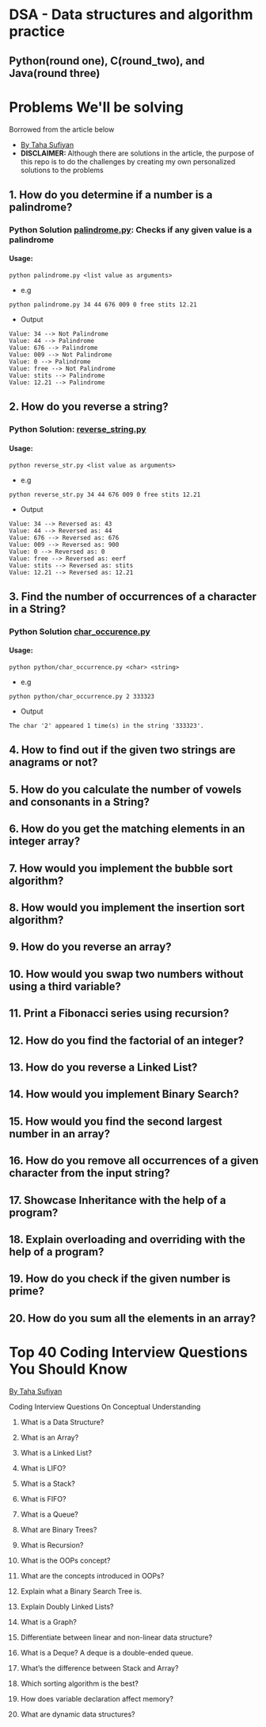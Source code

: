 # DSA - Data structures and algorithm practice 
## Python(round one), C(round_two), and Java(round three)
# Problems We'll be solving
<p>Borrowed from the article below</p>

* [By Taha Sufiyan](https://www.simplilearn.com/coding-interview-questions-article)
* <b>DISCLAIMER: </b> Although there are solutions in the article, the purpose of this repo is to do the challenges by creating my own personalized solutions to the problems

## 1. How do you determine if a number is a palindrome?
### Python Solution [palindrome.py](/python/palindrome.py): Checks if any given value is a palindrome
#### Usage:

```
python palindrome.py <list value as arguments>
```
- e.g

```
python palindrome.py 34 44 676 009 0 free stits 12.21
```
- Output

```
Value: 34 --> Not Palindrome
Value: 44 --> Palindrome
Value: 676 --> Palindrome
Value: 009 --> Not Palindrome
Value: 0 --> Palindrome
Value: free --> Not Palindrome
Value: stits --> Palindrome
Value: 12.21 --> Palindrome
```
## 2. How do you reverse a string?
### Python Solution: [reverse_string.py](/python/reverse_string.py)
#### Usage:

```
python reverse_str.py <list value as arguments>
```
- e.g

```
python reverse_str.py 34 44 676 009 0 free stits 12.21
```
- Output

```
Value: 34 --> Reversed as: 43
Value: 44 --> Reversed as: 44
Value: 676 --> Reversed as: 676
Value: 009 --> Reversed as: 900
Value: 0 --> Reversed as: 0
Value: free --> Reversed as: eerf
Value: stits --> Reversed as: stits
Value: 12.21 --> Reversed as: 12.21
```
## 3. Find the number of occurrences of a character in a String?
### Python Solution [char_occurence.py](/python/char_occurrence.py)
#### Usage:

```
python python/char_occurrence.py <char> <string>

```
- e.g

```
python python/char_occurrence.py 2 333323
```
- Output

```
The char '2' appeared 1 time(s) in the string '333323'.
```
## 4. How to find out if the given two strings are anagrams or not?
## 5. How do you calculate the number of vowels and consonants in a String?
## 6. How do you get the matching elements in an integer array?
## 7. How would you implement the bubble sort algorithm?
## 8. How would you implement the insertion sort algorithm?
## 9. How do you reverse an array?
## 10. How would you swap two numbers without using a third variable?
## 11. Print a Fibonacci series using recursion?
## 12. How do you find the factorial of an integer?
## 13. How do you reverse a Linked List?
## 14. How would you implement Binary Search?
## 15. How would you find the second largest number in an array?
## 16. How do you remove all occurrences of a given character from the input string?
## 17. Showcase Inheritance with the help of a program?
## 18. Explain overloading and overriding with the help of a program?
## 19. How do you check if the given number is prime?
## 20. How do you sum all the elements in an array?

# Top 40 Coding Interview Questions You Should Know
[By Taha Sufiyan](https://www.simplilearn.com/coding-interview-questions-article)

Coding Interview Questions On Conceptual Understanding

1. What is a Data Structure?
2. What is an Array?
3. What is a Linked List?
4. What is LIFO?
5. What is a Stack?
6. What is FIFO?
7. What is a Queue?
8. What are Binary Trees?
9. What is Recursion?

10. What is the OOPs concept?
11. What are the concepts introduced in OOPs?
12. Explain what a Binary Search Tree is.
13. Explain Doubly Linked Lists?
14. What is a Graph?
15. Differentiate between linear and non-linear data structure?
16. What is a Deque?
A deque is a double-ended queue.
17. What’s the difference between Stack and Array?
18. Which sorting algorithm is the best?
19. How does variable declaration affect memory?
20. What are dynamic data structures?



